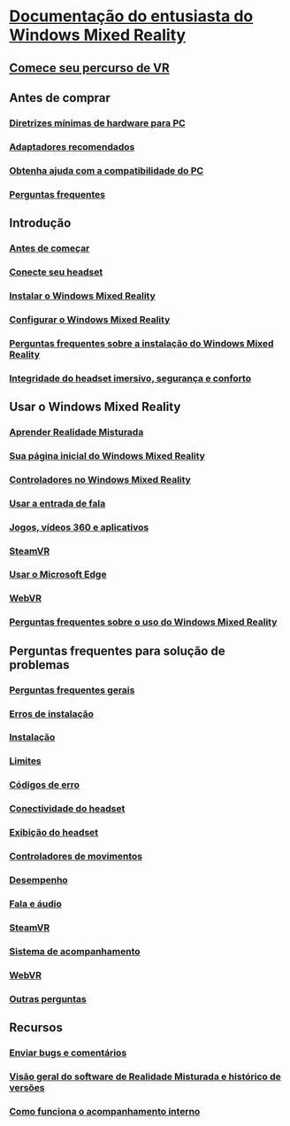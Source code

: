 # [Documentação do entusiasta do Windows Mixed Reality](index.yml)
## [Comece seu percurso de VR](vr-journey.md)

## Antes de comprar
<!-- ### [What is Windows Mixed Reality?](windows-mixed-reality.md) -->
### [Diretrizes mínimas de hardware para PC](windows-mixed-reality-minimum-pc-hardware-compatibility-guidelines.md)
### [Adaptadores recomendados](recommended-adapters-for-windows-mixed-reality-capable-pcs.md)
### [Obtenha ajuda com a compatibilidade do PC](get-help-with-pc-compatibility.md)
### [Perguntas frequentes](before-you-buy-faqs.md)

## Introdução
### [Antes de começar](before-you-start.md)
### [Conecte seu headset](plug-in-your-headset.md)
### [Instalar o Windows Mixed Reality](install-windows-mixed-reality.md)
### [Configurar o Windows Mixed Reality](set-up-windows-mixed-reality.md)
### [Perguntas frequentes sobre a instalação do Windows Mixed Reality](wmr-setup-faq.md)
### [Integridade do headset imersivo, segurança e conforto](wmr-health-safety-comfort.md)

## Usar o Windows Mixed Reality
### [Aprender Realidade Misturada](learn-mixed-reality.md)
### [Sua página inicial do Windows Mixed Reality](your-mixed-reality-home.md)
### [Controladores no Windows Mixed Reality](controllers-in-wmr.md)
### [Usar a entrada de fala](using-speech-in-wmr.md)
### [Jogos, vídeos 360 e aplicativos](using-games-and-apps-in-windows-mixed-reality.md)
### [SteamVR](using-steamvr-with-windows-mixed-reality.md)
### [Usar o Microsoft Edge](using-microsoft-edge.md)  
### [WebVR](webvr.md)
### [Perguntas frequentes sobre o uso do Windows Mixed Reality](using-wmr-faq.md)

## Perguntas frequentes para solução de problemas
### [Perguntas frequentes gerais](troubleshooting-windows-mixed-reality.md)
### [Erros de instalação](installation_errors.md)
### [Instalação](set-up-questions.md)
### [Limites](boundary-questions.md)
### [Códigos de erro](error-codes.md)
### [Conectividade do headset](headset-connectivity.md)
### [Exibição do headset](headset-display.md)
### [Controladores de movimentos](motion-controller-problems.md)
### [Desempenho](performance-questions.md)
### [Fala e áudio](speech-and-audio.md)
### [SteamVR](steamvr-questions.md)
### [Sistema de acompanhamento](tracking.md)
### [WebVR](webvr-questions.md)
### [Outras perguntas](other-questions.md)

## Recursos
### [Enviar bugs e comentários](filing-feedback.md)
### [Visão geral do software de Realidade Misturada e histórico de versões](mixed-reality-software.md)
### [Como funciona o acompanhamento interno](tracking-system.md)
